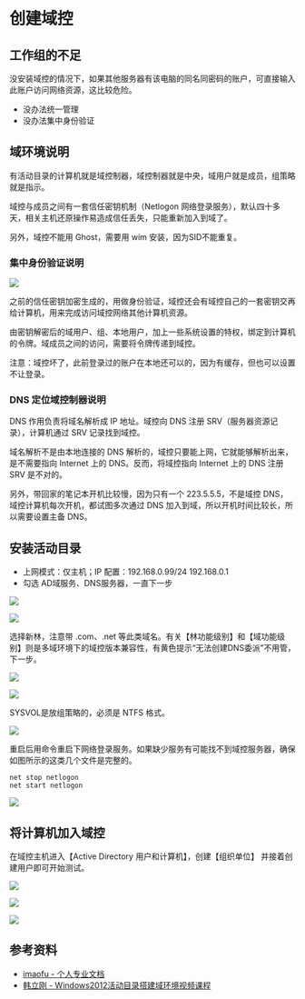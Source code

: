 # 创建域控

## 工作组的不足

没安装域控的情况下，如果其他服务器有该电脑的同名同密码的账户，可直接输入此账户访问网络资源，这比较危险。

* 没办法统一管理
* 没办法集中身份验证

## 域环境说明

有活动目录的计算机就是域控制器，域控制器就是中央，域用户就是成员，组策略就是指示。

域控与成员之间有一套信任密钥机制（Netlogon 网络登录服务），默认四十多天，相关主机还原操作易造成信任丢失，只能重新加入到域了。

另外，域控不能用 Ghost，需要用 wim 安装，因为SID不能重复。

### 集中身份验证说明

![ ](https://i.postimg.cc/26c43kyf/Pix-Pin-2024-10-04-17-39-59.png)

之前的信任密钥加密生成的，用做身份验证，域控还会有域控自己的一套密钥交再给计算机，用来完成访问域控网络其他计算机资源。

由密钥解密后的域用户、组、本地用户，加上一些系统设置的特权，绑定到计算机的令牌。域成员之间的访问，需要将令牌传递到域控。

注意：域控坏了，此前登录过的账户在本地还可以的，因为有缓存，但也可以设置不让登录。

### DNS 定位域控制器说明

DNS 作用负责将域名解析成 IP 地址。域控向 DNS 注册 SRV（服务器资源记录），计算机通过 SRV 记录找到域控。

域名解析不是由本地连接的 DNS 解析的，域控只要能上网，它就能够解析出来，是不需要指向 Internet 上的 DNS。反而，将域控指向 Internet 上的 DNS 注册 SRV 是不对的。

另外，带回家的笔记本开机比较慢，因为只有一个 223.5.5.5，不是域控 DNS，域控计算机每次开机，都试图多次通过 DNS 加入到域，所以开机时间比较长，所以需要设置主备 DNS。


## 安装活动目录

* 上网模式：仅主机；IP 配置：192.168.0.99/24 192.168.0.1
* 勾选 AD域服务、DNS服务器，一直下一步

![ ](https://s2.loli.net/2024/10/04/rXoEhWai2cD7m6F.png)

![ ](https://s2.loli.net/2024/10/04/n29UxJw7FXpBoMZ.png)

选择新林，注意带 .com、.net 等此类域名。有关【林功能级别】和【域功能级别】则是多域环境下的域控版本兼容性，有黄色提示“无法创建DNS委派”不用管，下一步。

![ ](https://s2.loli.net/2024/10/04/k1S68pEa9VAO5Xw.png)

![ ](https://s2.loli.net/2024/10/04/PqQXHv9RgULVY2W.png)

SYSVOL是放组策略的，必须是 NTFS 格式。

![ ](https://s2.loli.net/2024/10/04/EtBS2ka5wTH7JbV.png)

重启后用命令重启下网络登录服务。如果缺少服务有可能找不到域控服务器，确保如图所示的这类几个文件是完整的。

```
net stop netlogon
net start netlogon
```

![ ](https://s2.loli.net/2024/10/04/ziufsQMgATVbdaj.png)


## 将计算机加入域控

在域控主机进入【Active Directory 用户和计算机】，创建【组织单位】 并接着创建用户即可开始测试。

![ ](https://s2.loli.net/2024/10/04/isZHjC4SzwnO7LT.png)

![ ](https://s2.loli.net/2024/10/04/uvGXO9jQIVi6YHf.png)

![ ](https://s2.loli.net/2024/10/04/itqhIP85RGaNurf.png)


## 参考资料

* [imaofu - 个人专业文档](https://limaofu.github.io/)
* [韩立刚 - Windows2012活动目录搭建域环境视频课程](https://edu.51cto.com/lesson/46874.html)